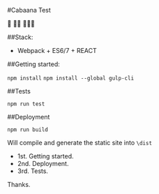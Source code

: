 #Cabaana Test

:checkered_flag:   :running::running:     :running::running::running:

##Stack:

- Webpack + ES6/7 + REACT

##Getting started:

`npm install`
`npm install --global gulp-cli`

##Tests

`npm run test`


##Deployment

`npm run build`

Will compile and generate the static site into `\dist`

- 1st. Getting started.
- 2nd. Deployment.
- 3rd. Tests.

Thanks.
